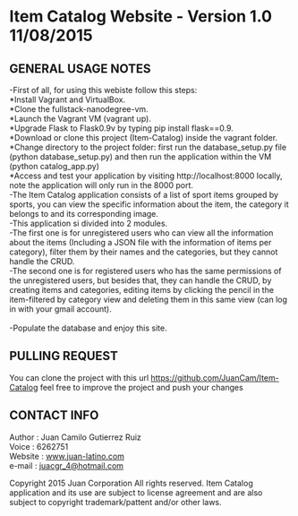 <h1>Item Catalog Website - Version 1.0 11/08/2015</h1>

GENERAL USAGE NOTES
-------------------

-First of all, for using this webiste follow this steps:<br>
*Install Vagrant and VirtualBox.<br>
*Clone the fullstack-nanodegree-vm.<br>
*Launch the Vagrant VM (vagrant up).<br>
*Upgrade Flask to Flask0.9v by typing pip install flask==0.9.<br>
*Download or clone this project (Item-Catalog) inside the vagrant folder.<br>
*Change directory to the project folder: first run the database_setup.py file (python database_setup.py) and then run the application within the VM (python catalog_app.py)<br>
*Access and test your application by visiting http://localhost:8000 locally, note the application will only run in the 8000 port.<br>
-The Item Catalog application consists of a list of sport items grouped by sports, you can view the specific information about the item, the category it belongs to and its corresponding image.<br>
-This application si divided into 2 modules.<br>
-The first one is for unregistered users who can view all the information about the items (Including a JSON file with the information of items per category), filter them by their names and the categories, but they cannot handle the CRUD.<br>
-The second one is for registered users who has the same permissions of the unregistered users, but besides that, they can handle the CRUD, by creating items and categories, editing items by clicking the pencil in the item-filtered by category view and deleting them in this same view (can log in with your gmail account).<br></br>
-Populate the database and enjoy this site.</br>

PULLING REQUEST
------------------
You can clone the project with this url https://github.com/JuanCam/Item-Catalog
feel free to improve the project and push your changes

CONTACT INFO
------------------
Author : Juan Camilo Gutierrez Ruiz<br>
Voice : 6262751<br>
Website : www.juan-latino.com<br>
e-mail : juacgr_4@hotmail.com<br>

Copyright 2015 Juan Corporation All rights reserved.
Item Catalog application and its use are subject to license agreement and are also subject to copyright trademark/pattent and/or other laws. 
